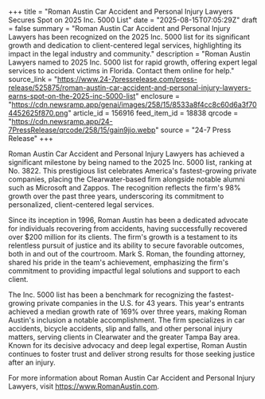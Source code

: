 +++
title = "Roman Austin Car Accident and Personal Injury Lawyers Secures Spot on 2025 Inc. 5000 List"
date = "2025-08-15T07:05:29Z"
draft = false
summary = "Roman Austin Car Accident and Personal Injury Lawyers has been recognized on the 2025 Inc. 5000 list for its significant growth and dedication to client-centered legal services, highlighting its impact in the legal industry and community."
description = "Roman Austin Lawyers named to 2025 Inc. 5000 list for rapid growth, offering expert legal services to accident victims in Florida. Contact them online for help."
source_link = "https://www.24-7pressrelease.com/press-release/525875/roman-austin-car-accident-and-personal-injury-lawyers-earns-spot-on-the-2025-inc-5000-list"
enclosure = "https://cdn.newsramp.app/genai/images/258/15/8533a8f4cc8c60d6a3f704452625f870.png"
article_id = 156916
feed_item_id = 18838
qrcode = "https://cdn.newsramp.app/24-7PressRelease/qrcode/258/15/gain9jio.webp"
source = "24-7 Press Release"
+++

<p>Roman Austin Car Accident and Personal Injury Lawyers has achieved a significant milestone by being named to the 2025 Inc. 5000 list, ranking at No. 3822. This prestigious list celebrates America's fastest-growing private companies, placing the Clearwater-based firm alongside notable alumni such as Microsoft and Zappos. The recognition reflects the firm's 98% growth over the past three years, underscoring its commitment to personalized, client-centered legal services.</p><p>Since its inception in 1996, Roman Austin has been a dedicated advocate for individuals recovering from accidents, having successfully recovered over $200 million for its clients. The firm's growth is a testament to its relentless pursuit of justice and its ability to secure favorable outcomes, both in and out of the courtroom. Mark S. Roman, the founding attorney, shared his pride in the team's achievement, emphasizing the firm's commitment to providing impactful legal solutions and support to each client.</p><p>The Inc. 5000 list has been a benchmark for recognizing the fastest-growing private companies in the U.S. for 43 years. This year's entrants achieved a median growth rate of 169% over three years, making Roman Austin's inclusion a notable accomplishment. The firm specializes in car accidents, bicycle accidents, slip and falls, and other personal injury matters, serving clients in Clearwater and the greater Tampa Bay area. Known for its decisive advocacy and deep legal expertise, Roman Austin continues to foster trust and deliver strong results for those seeking justice after an injury.</p><p>For more information about Roman Austin Car Accident and Personal Injury Lawyers, visit <a href='https://www.RomanAustin.com' rel='nofollow' target='_blank'>https://www.RomanAustin.com</a>.</p>
